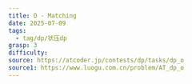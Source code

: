 ```yaml
---
title: O - Matching
date: 2025-07-09
tags:
  - tag/dp/状压dp
grasp: 3
difficulty: 
source: https://atcoder.jp/contests/dp/tasks/dp_o
source1: https://www.luogu.com.cn/problem/AT_dp_o
---
```

